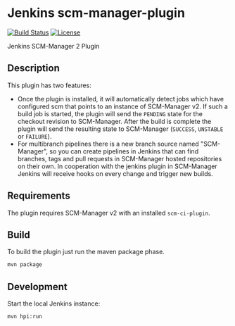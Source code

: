 # Jenkins scm-manager-plugin
[![Build Status](https://ci.jenkins.io/buildStatus/icon?job=Plugins%2Fscm-manager-plugin%2Fmaster)](https://ci.jenkins.io/job/Plugins/job/scm-manager-plugin/job/master/)
[![License](https://img.shields.io/github/license/jenkinsci/github-plugin.svg)](LICENSE)

Jenkins SCM-Manager 2 Plugin

## Description

This plugin has two features:

- Once the plugin is installed, it will automatically detect jobs which have configured scm that points to an instance of SCM-Manager v2.
If such a build job is started, the plugin will send the `PENDING` state for the checkout revision to SCM-Manager.
After the build is complete the plugin will send the resulting state to SCM-Manager (`SUCCESS`, `UNSTABLE` or `FAILURE`).
- For multibranch pipelines there is a new branch source named "SCM-Manager", so you can create pipelines in Jenkins that
can find branches, tags and pull requests in SCM-Manager hosted repositories on their own. In cooperation with the
jenkins plugin in SCM-Manager Jenkins will receive hooks on every change and trigger new builds.

## Requirements

The plugin requires SCM-Manager v2 with an installed `scm-ci-plugin`.

## Build

To build the plugin just run the maven package phase.

```bash
mvn package
```

## Development 

Start the local Jenkins instance:

```bash
mvn hpi:run
```
